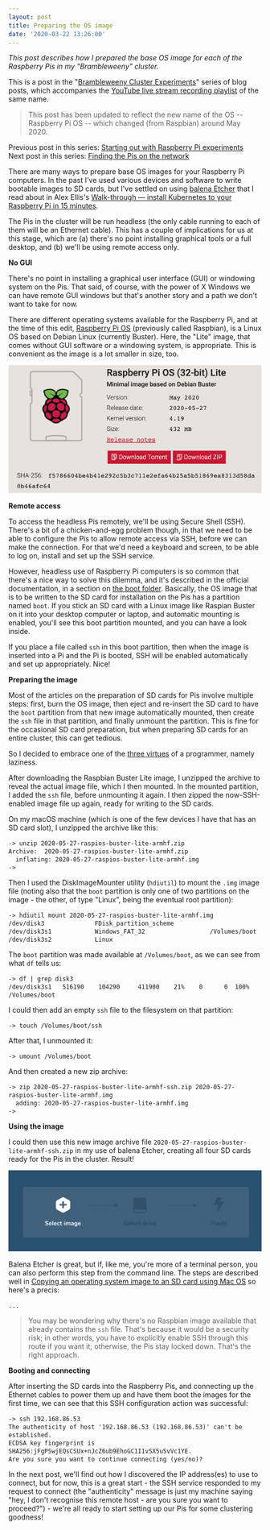 ```yaml
---
layout: post
title: Preparing the OS image
date: '2020-03-22 13:26:00'
---
```


_This post describes how I prepared the base OS image for each of the Raspberry Pis in my "Brambleweeny" cluster._

This is a post in the "[Brambleweeny Cluster Experiments](/2020/03/22/brambleweeny-cluster-experiments/)" series of blog posts, which accompanies the [YouTube live stream recording playlist](https://www.youtube.com/playlist?list=PLfctWmgNyOIf9rXaZp9RSM2YVxAPGGthe) of the same name.

> This post has been updated to reflect the new name of the OS -- Raspberry Pi OS -- which changed (from Raspbian) around May 2020.

Previous post in this series: [Starting out with Raspberry Pi experiments](/2020/03/22/starting-out-with-raspberry-pi-experiments/)<br>
Next post in this series: [Finding the Pis on the network](/2020/03/22/finding-the-pis-on-the-network/)

There are many ways to prepare base OS images for your Raspberry Pi computers. In the past I've used various devices and software to write bootable images to SD cards, but I've settled on using [balena Etcher](https://www.balena.io/etcher/) that I read about in Alex Ellis's [Walk-through — install Kubernetes to your Raspberry Pi in 15 minutes](https://medium.com/@alexellisuk/walk-through-install-kubernetes-to-your-raspberry-pi-in-15-minutes-84a8492dc95a).

The Pis in the cluster will be run headless (the only cable running to each of them will be an Ethernet cable). This has a couple of implications for us at this stage, which are (a) there's no point installing graphical tools or a full desktop, and (b) we'll be using remote access only.

**No GUI**

There's no point in installing a graphical user interface (GUI) or windowing system on the Pis. That said, of course, with the power of X Windows we can have remote GUI windows but that's another story and a path we don't want to take for now.

There are different operating systems available for the Raspberry Pi, and at the time of this edit, [Raspberry Pi OS](https://www.raspberrypi.org/downloads/raspberry-pi-os/) (previously called Raspbian), is a Linux OS based on Debian Linux (currently Buster). Here, the "Lite" image, that comes without GUI software or a windowing system, is appropriate. This is convenient as the image is a lot smaller in size, too.

![Raspberry Pi OS (32-bit) Lite](/content/images/2020/03/os-image.png)

**Remote access**

To access the headless Pis remotely, we'll be using Secure Shell (SSH). There's a bit of a chicken-and-egg problem though, in that we need to be able to configure the Pis to allow remote access via SSH, before we can make the connection. For that we'd need a keyboard and screen, to be able to log on, install and set up the SSH service.

However, headless use of Raspberry Pi computers is so common that there's a nice way to solve this dilemma, and it's described in the official documentation, in a section on [the boot folder](https://www.raspberrypi.org/documentation/configuration/boot_folder.md). Basically, the OS image that is to be written to the SD card for installation on the Pis has a partition named `boot`. If you stick an SD card with a Linux image like Raspian Buster on it into your desktop computer or laptop, and automatic mounting is enabled, you'll see this boot partition mounted, and you can have a look inside.

If you place a file called `ssh` in this boot partition, then when the image is inserted into a Pi and the Pi is booted, SSH will be enabled automatically and set up appropriately. Nice!

**Preparing the image**

Most of the articles on the preparation of SD cards for Pis involve multiple steps: first, burn the OS image, then eject and re-insert the SD card to have the `boot` partition from that new image automatically mounted, then create the `ssh` file in that partition, and finally unmount the partition. This is fine for the occasional SD card preparation, but when preparing SD cards for an entire cluster, this can get tedious.

So I decided to embrace one of the [three virtues](http://threevirtues.com/) of a programmer, namely laziness.

After downloading the Raspbian Buster Lite image, I unzipped the archive to reveal the actual image file, which I then mounted. In the mounted partition, I added the `ssh` file, before unmounting it again. I then zipped the now-SSH-enabled image file up again, ready for writing to the SD cards.

On my macOS machine (which is one of the few devices I have that has an SD card slot), I unzipped the archive like this:

```shell
-> unzip 2020-05-27-raspios-buster-lite-armhf.zip 
Archive:  2020-05-27-raspios-buster-lite-armhf.zip
  inflating: 2020-05-27-raspios-buster-lite-armhf.img  
->
```

Then I used the DiskImageMounter utility (`hdiutil`) to mount the `.img` image file (noting also that the `boot` partition is only one of two partitions on the image - the other, of type "Linux", being the eventual root partition):

```shell
-> hdiutil mount 2020-05-27-raspios-buster-lite-armhf.img 
/dev/disk3              FDisk_partition_scheme         
/dev/disk3s1            Windows_FAT_32                  /Volumes/boot
/dev/disk3s2            Linux                          
```

The `boot` partition was made available at `/Volumes/boot`, as we can see from what `df` tells us:

```
-> df | grep disk3
/dev/disk3s1   516190    104290     411900    21%    0      0  100%   /Volumes/boot
```

I could then add an empty `ssh` file to the filesystem on that partition:

```shell
-> touch /Volumes/boot/ssh
```

After that, I unmounted it:

```shell
-> umount /Volumes/boot
```

And then created a new zip archive:

```shell
-> zip 2020-05-27-raspios-buster-lite-armhf-ssh.zip 2020-05-27-raspios-buster-lite-armhf.img 
  adding: 2020-05-27-raspios-buster-lite-armhf.img
->
```

**Using the image**

I could then use this new image archive file `2020-05-27-raspios-buster-lite-armhf-ssh.zip` in my use of balena Etcher, creating all four SD cards ready for the Pis in the cluster. Result!

![balena Etcher](/content/images/2020/03/etcher.png)

Balena Etcher is great, but if, like me, you're more of a terminal person, you can also perform this step from the command line. The steps are described well in [Copying an operating system image to an SD card using Mac OS](https://www.raspberrypi.org/documentation/installation/installing-images/mac.md) so here's a precis:

```
...
```

> You may be wondering why there's no Raspbian image available that already contains the `ssh` file. That's because it would be a security risk; in other words, you have to explicitly enable SSH through this route if you want it; otherwise, the Pis stay locked down. That's the right approach.

**Booting and connecting**

After inserting the SD cards into the Raspberry Pis, and connecting up the Ethernet cables to power them up and have them boot the images for the first time, we can see that this SSH configuration action was successful:

```
-> ssh 192.168.86.53
The authenticity of host '192.168.86.53 (192.168.86.53)' can't be established.
ECDSA key fingerprint is SHA256:jFgPSwjEQsCSUx+nJcZ6ub9EhoGC1I1vSX5uSvVc1YE.
Are you sure you want to continue connecting (yes/no)?
```

In the next post, we'll find out how I discovered the IP address(es) to use to connect, but for now, this is a great start - the SSH service responded to my request to connect (the "authenticity" message is just my machine saying "hey, I don't recognise this remote host - are you sure you want to proceed?") - we're all ready to start setting up our Pis for some clustering goodness!

